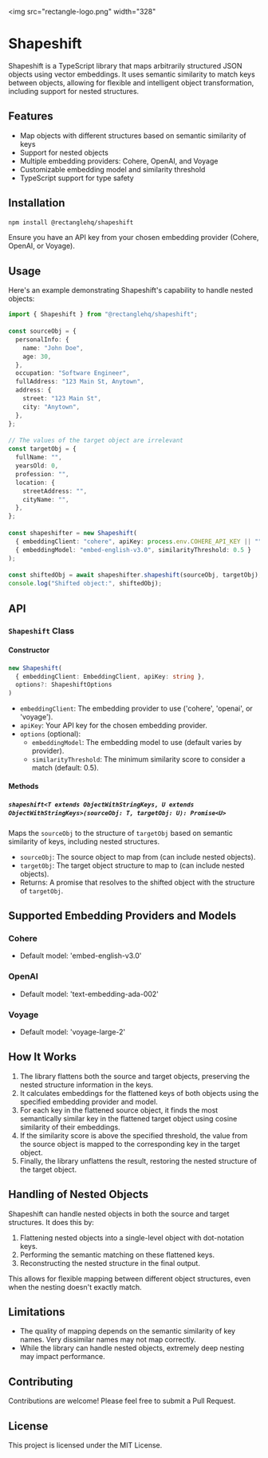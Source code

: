 <img src="rectangle-logo.png" width="328"
# Shapeshift

Shapeshift is a TypeScript library that maps arbitrarily structured JSON objects using vector embeddings. It uses semantic similarity to match keys between objects, allowing for flexible and intelligent object transformation, including support for nested structures.

## Features

- Map objects with different structures based on semantic similarity of keys
- Support for nested objects
- Multiple embedding providers: Cohere, OpenAI, and Voyage
- Customizable embedding model and similarity threshold
- TypeScript support for type safety

## Installation

```bash
npm install @rectanglehq/shapeshift
```

Ensure you have an API key from your chosen embedding provider (Cohere, OpenAI, or Voyage).

## Usage

Here's an example demonstrating Shapeshift's capability to handle nested objects:

```typescript
import { Shapeshift } from "@rectanglehq/shapeshift";

const sourceObj = {
  personalInfo: {
    name: "John Doe",
    age: 30,
  },
  occupation: "Software Engineer",
  fullAddress: "123 Main St, Anytown",
  address: {
    street: "123 Main St",
    city: "Anytown",
  },
};

// The values of the target object are irrelevant
const targetObj = {
  fullName: "",
  yearsOld: 0,
  profession: "",
  location: {
    streetAddress: "",
    cityName: "",
  },
};

const shapeshifter = new Shapeshift(
  { embeddingClient: "cohere", apiKey: process.env.COHERE_API_KEY || "" },
  { embeddingModel: "embed-english-v3.0", similarityThreshold: 0.5 }
);

const shiftedObj = await shapeshifter.shapeshift(sourceObj, targetObj);
console.log("Shifted object:", shiftedObj);
```

## API

### `Shapeshift` Class

#### Constructor

```typescript
new Shapeshift(
  { embeddingClient: EmbeddingClient, apiKey: string },
  options?: ShapeshiftOptions
)
```

- `embeddingClient`: The embedding provider to use ('cohere', 'openai', or 'voyage').
- `apiKey`: Your API key for the chosen embedding provider.
- `options` (optional):
  - `embeddingModel`: The embedding model to use (default varies by provider).
  - `similarityThreshold`: The minimum similarity score to consider a match (default: 0.5).

#### Methods

##### `shapeshift<T extends ObjectWithStringKeys, U extends ObjectWithStringKeys>(sourceObj: T, targetObj: U): Promise<U>`

Maps the `sourceObj` to the structure of `targetObj` based on semantic similarity of keys, including nested structures.

- `sourceObj`: The source object to map from (can include nested objects).
- `targetObj`: The target object structure to map to (can include nested objects).
- Returns: A promise that resolves to the shifted object with the structure of `targetObj`.

## Supported Embedding Providers and Models

### Cohere

- Default model: 'embed-english-v3.0'

### OpenAI

- Default model: 'text-embedding-ada-002'

### Voyage

- Default model: 'voyage-large-2'

## How It Works

1. The library flattens both the source and target objects, preserving the nested structure information in the keys.
2. It calculates embeddings for the flattened keys of both objects using the specified embedding provider and model.
3. For each key in the flattened source object, it finds the most semantically similar key in the flattened target object using cosine similarity of their embeddings.
4. If the similarity score is above the specified threshold, the value from the source object is mapped to the corresponding key in the target object.
5. Finally, the library unflattens the result, restoring the nested structure of the target object.

## Handling of Nested Objects

Shapeshift can handle nested objects in both the source and target structures. It does this by:

1. Flattening nested objects into a single-level object with dot-notation keys.
2. Performing the semantic matching on these flattened keys.
3. Reconstructing the nested structure in the final output.

This allows for flexible mapping between different object structures, even when the nesting doesn't exactly match.

## Limitations

- The quality of mapping depends on the semantic similarity of key names. Very dissimilar names may not map correctly.
- While the library can handle nested objects, extremely deep nesting may impact performance.

## Contributing

Contributions are welcome! Please feel free to submit a Pull Request.

## License

This project is licensed under the MIT License.
